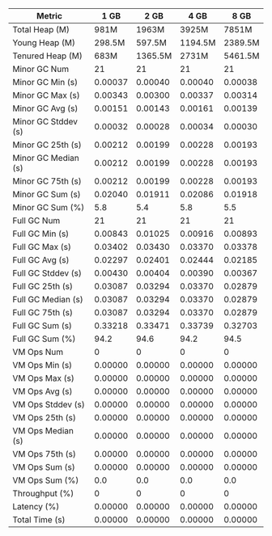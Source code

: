 | Metric | 1 GB | 2 GB | 4 GB | 8 GB |
|------|----|----|----|----|
| Total Heap (M) | 981M | 1963M | 3925M | 7851M |
| Young Heap (M) | 298.5M | 597.5M | 1194.5M | 2389.5M |
| Tenured Heap (M) | 683M | 1365.5M | 2731M | 5461.5M |
| Minor GC Num | 21 | 21 | 21 | 21 |
| Minor GC Min (s) | 0.00037 | 0.00040 | 0.00040 | 0.00038 |
| Minor GC Max (s) | 0.00343 | 0.00300 | 0.00337 | 0.00314 |
| Minor GC Avg (s) | 0.00151 | 0.00143 | 0.00161 | 0.00139 |
| Minor GC Stddev (s) | 0.00032 | 0.00028 | 0.00034 | 0.00030 |
| Minor GC 25th (s) | 0.00212 | 0.00199 | 0.00228 | 0.00193 |
| Minor GC Median (s) | 0.00212 | 0.00199 | 0.00228 | 0.00193 |
| Minor GC 75th (s) | 0.00212 | 0.00199 | 0.00228 | 0.00193 |
| Minor GC Sum (s) | 0.02040 | 0.01911 | 0.02086 | 0.01918 |
| Minor GC Sum (%) | 5.8 | 5.4 | 5.8 | 5.5 |
| Full GC Num | 21 | 21 | 21 | 21 |
| Full GC Min (s) | 0.00843 | 0.01025 | 0.00916 | 0.00893 |
| Full GC Max (s) | 0.03402 | 0.03430 | 0.03370 | 0.03378 |
| Full GC Avg (s) | 0.02297 | 0.02401 | 0.02444 | 0.02185 |
| Full GC Stddev (s) | 0.00430 | 0.00404 | 0.00390 | 0.00367 |
| Full GC 25th (s) | 0.03087 | 0.03294 | 0.03370 | 0.02879 |
| Full GC Median (s) | 0.03087 | 0.03294 | 0.03370 | 0.02879 |
| Full GC 75th (s) | 0.03087 | 0.03294 | 0.03370 | 0.02879 |
| Full GC Sum (s) | 0.33218 | 0.33471 | 0.33739 | 0.32703 |
| Full GC Sum (%) | 94.2 | 94.6 | 94.2 | 94.5 |
| VM Ops Num | 0 | 0 | 0 | 0 |
| VM Ops Min (s) | 0.00000 | 0.00000 | 0.00000 | 0.00000 |
| VM Ops Max (s) | 0.00000 | 0.00000 | 0.00000 | 0.00000 |
| VM Ops Avg (s) | 0.00000 | 0.00000 | 0.00000 | 0.00000 |
| VM Ops Stddev (s) | 0.00000 | 0.00000 | 0.00000 | 0.00000 |
| VM Ops 25th (s) | 0.00000 | 0.00000 | 0.00000 | 0.00000 |
| VM Ops Median (s) | 0.00000 | 0.00000 | 0.00000 | 0.00000 |
| VM Ops 75th (s) | 0.00000 | 0.00000 | 0.00000 | 0.00000 |
| VM Ops Sum (s) | 0.00000 | 0.00000 | 0.00000 | 0.00000 |
| VM Ops Sum (%) | 0.0 | 0.0 | 0.0 | 0.0 |
| Throughput (%) | 0 | 0 | 0 | 0 |
| Latency (%) | 0.00000 | 0.00000 | 0.00000 | 0.00000 |
| Total Time (s) | 0.00000 | 0.00000 | 0.00000 | 0.00000 |
